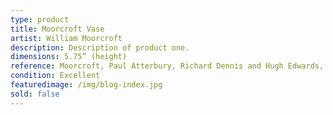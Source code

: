 ```yaml
---
type: product
title: Moorcroft Vase
artist: William Moorcroft
description: Description of product one.
dimensions: 5.75” (height)
reference: Moorcroft, Paul Atterbury, Richard Dennis and Hugh Edwards, Somerset, UK, 1990, p.58
condition: Excellent
featuredimage: /img/blog-index.jpg
sold: false
---
```

